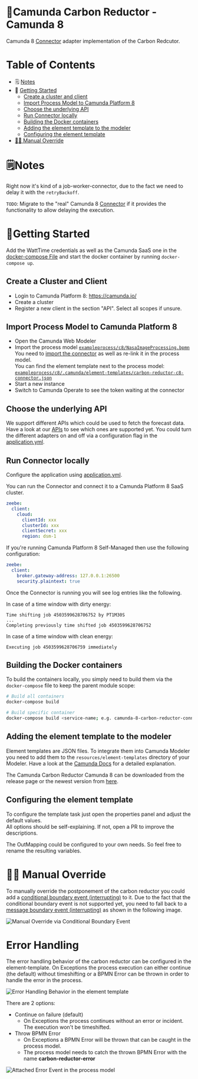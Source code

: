 # 🌱Camunda Carbon Reductor - Camunda 8

Camunda 8 [Connector](https://docs.camunda.io/docs/components/connectors/introduction-to-connectors/) adapter 
implementation of the Carbon Redcutor.

# Table of Contents

* 🗒 [Notes](#notes)
* 🚀 [Getting Started](#getting-started)
  * [Create a cluster and client](#create-a-cluster-and-client)
  * [Import Process Model to Camunda Platform 8](#import-process-model-to-camunda-platform-8)
  * [Choose the underlying API](#choose-the-underlying-api)
  * [Run Connector locally](#run-connector-locally)
  * [Building the Docker containers](#building-the-docker-containers)
  * [Adding the element template to the modeler](#adding-the-element-template-to-the-modeler)
  * [Configuring the element template](#configuring-the-element-template)
* [🖐🏼 Manual Override](#-manual-override)

# 🗒️Notes

Right now it's kind of a job-worker-connector, due to the fact we need
to delay it with the `retryBackoff`.

`TODO`: Migrate to the "real" Camunda 8 [Connector](https://docs.camunda.io/docs/components/connectors/custom-built-connectors/connector-sdk/) if 
it provides the functionality to allow delaying the execution.

# 🚀Getting Started

Add the WattTime credentials as well as the Camunda SaaS one in the 
[docker-compose File](./docker-compose.yaml) and start the 
docker container by running `docker-compose up`.

## Create a Cluster and Client

* Login to Camunda Platform 8: https://camunda.io/
* Create a cluster
* Register a new client in the section "API". Select all scopes if unsure.

## Import Process Model to Camunda Platform 8

* Open the Camunda Web Modeler
* Import the process model [`exampleprocess/c8/NasaImageProcessing.bpmn`](../exampleprocess/c8/NasaImageProcessing.bpmn)   
  You need to [import the connector](https://docs.camunda.io/docs/components/connectors/manage-connector-templates/#importing-existing-connector-templates) as well as re-link it in the process model.  
  You can find the element template next to the process model: [`exampleprocess/c8/.camunda/element-templates/carbon-reductor-c8-connector.json`](../exampleprocess/c8/.camunda/element-templates/carbon-reductor-c8-connector.json)
* Start a new instance
* Switch to Camunda Operate to see the token waiting at the connector

## Choose the underlying API

We support different APIs which could be used to fetch the forecast data. 
Have a look at our [APIs](../api/README.md) to see which ones are supported yet. 
You could turn the different adapters on and off via a configuration flag in the
[application.yml](./src/main/resources/application.yml).

## Run Connector locally

Configure the application using [application.yml](./src/main/resources/application.yml).

You can run the Connector and connect it to a Camunda Platform 8 SaaS cluster.

```yml
zeebe:
  client:
    cloud:
      clientId: xxx
      clusterId: xxx
      clientSecret: xxx
      region: dsm-1
```

If you're running Camunda Platform 8 Self-Managed then use the following configuration:

```yml
zeebe:
  client:
    broker.gateway-address: 127.0.0.1:26500
    security.plaintext: true
```

Once the Connector is running you will see log entries like the following.

In case of a time window with dirty energy:
```
Time shifting job 4503599628706752 by PT1M30S
...
Completing previously time shifted job 4503599628706752
```

In case of a time window with clean energy:
```
Executing job 4503599628706759 immediately
```

## Building the Docker containers

To build the containers locally, you simply need to build them via the
`docker-compose` file to keep the parent module scope:

```bash
# Build all containers
docker-compose build

# Build specific container 
docker-compose build <service-name; e.g. camunda-8-carbon-reductor-connector>
```

## Adding the element template to the modeler

Element templates are JSON files. To integrate them into Camunda
Modeler you need to add them to the `resources/element-templates`
directory of your Modeler. Have a look at the [Camunda Docs](https://docs.camunda.io/docs/components/modeler/desktop-modeler/element-templates/configuring-templates/#example-setup) for
a detailed explanation.

The Camunda Carbon Reductor Camunda 8 can be downloaded from the
release page or the newest version from [here](../exampleprocess/c8/.camunda/element-templates/carbon-reductor-c8-connector.json).

## Configuring the element template

To configure the template task just open the properties panel and adjust the default values.  
All options should be self-explaining. If not, open a PR to improve the descriptions.

The OutMapping could be configured to your own needs. So feel free to rename the resulting variables.

# 🖐🏼 Manual Override

To manually override the postponement of the carbon reductor you could add a [conditional boundary event (interrupting)](https://docs.camunda.org/manual/latest/reference/bpmn20/events/conditional-events/) to
it. Due to the fact that the conditional boundary event is not supported yet, you need to fall back to a 
[message boundary event (interrupting)](https://docs.camunda.org/manual/latest/reference/bpmn20/events/message-events/) as shown in the following image.

![Manual Override via Conditional Boundary Event](../docs/manual-override/manual-override-c8.png)

# Error Handling

The error handling behavior of the carbon reductor can be configured in the element-template.
On Exceptions the process execution can either continue (the default) without timeshifting
or a BPMN Error can be thrown in order to handle the error in the process.

![Error Handling Behavior in the element template](../docs/error-handling/error-handling-c8-template.png)

There are 2 options:
* Continue on failure (default)
  * On Exceptions the process continues without an error or incident. The execution won't be timeshifted.
* Throw BPMN Error
  * On Exceptions a BPMN Error will be thrown that can be caught in the process model.
  * The process model needs to catch the thrown BPMN Error with the name **carbon-reductor-error**

![Attached Error Event in the process model](../docs/error-handling/error-handling-c8-process.png)